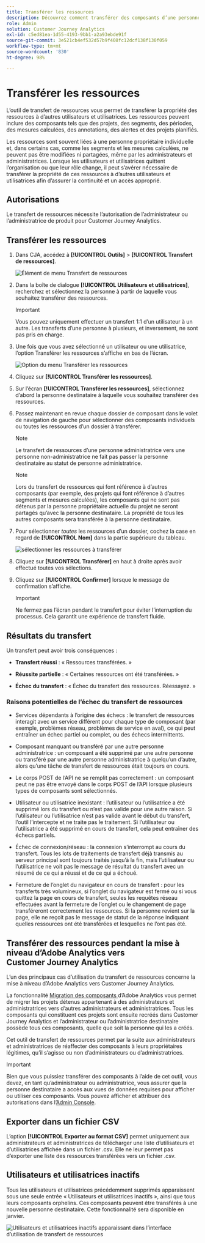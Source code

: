 ```yaml
---
title: Transférer les ressources
description: Découvrez comment transférer des composants d’une personne à l’autre.
role: Admin
solution: Customer Journey Analytics
exl-id: c5ed81ea-1d55-4193-9bb1-a2a93ebde91f
source-git-commit: 3e521cb4ef532d57b9f408fc12dcf138f130f059
workflow-type: tm+mt
source-wordcount: '830'
ht-degree: 98%

---
```


# Transférer les ressources

L’outil de transfert de ressources vous permet de transférer la propriété des ressources à d’autres utilisateurs et utilisatrices. Les ressources peuvent inclure des composants tels que des projets, des segments, des périodes, des mesures calculées, des annotations, des alertes et des projets planifiés.

Les ressources sont souvent liées à une personne propriétaire individuelle et, dans certains cas, comme les segments et les mesures calculées, ne peuvent pas être modifiées ni partagées, même par les administrateurs et administratrices. Lorsque les utilisateurs et utilisatrices quittent l’organisation ou que leur rôle change, il peut s’avérer nécessaire de transférer la propriété de ces ressources à d’autres utilisateurs et utilisatrices afin d’assurer la continuité et un accès approprié.

## Autorisations

Le transfert de ressources nécessite l’autorisation de l’administrateur ou l’administratrice de produit pour Customer Journey Analytics.

## Transférer les ressources

1. Dans CJA, accédez à **[!UICONTROL Outils]** > **[!UICONTROL Transfert de ressources]**.

   ![Élément de menu Transfert de ressources](/help/tools/asset-transfer/assets/asset-transfer.png)

1. Dans la boîte de dialogue **[!UICONTROL Utilisateurs et utilisatrices]**, recherchez et sélectionnez la personne à partir de laquelle vous souhaitez transférer des ressources.

   >[!IMPORTANT]
   >
   >Vous pouvez uniquement effectuer un transfert 1:1 d’un utilisateur à un autre. Les transferts d’une personne à plusieurs, et inversement, ne sont pas pris en charge.


1. Une fois que vous avez sélectionné un utilisateur ou une utilisatrice, l’option Transférer les ressources s’affiche en bas de l’écran.

   ![Option du menu Transférer les ressources](/help/tools/asset-transfer/assets/after-selection.png)

1. Cliquez sur **[!UICONTROL Transférer les ressources]**.

1. Sur l’écran **[!UICONTROL Transférer les ressources]**, sélectionnez d’abord la personne destinataire à laquelle vous souhaitez transférer des ressources.

1. Passez maintenant en revue chaque dossier de composant dans le volet de navigation de gauche pour sélectionner des composants individuels ou toutes les ressources d’un dossier à transférer.

   >[!NOTE]
   >
   >Le transfert de ressources d’une personne administratrice vers une personne non-administratrice ne fait pas passer la personne destinataire au statut de personne administratrice.


   >[!NOTE]
   >
   >    Lors du transfert de ressources qui font référence à d’autres composants (par exemple, des projets qui font référence à d’autres segments et mesures calculées), les composants qui ne sont pas détenus par la personne propriétaire actuelle du projet ne seront partagés qu’avec la personne destinataire. La propriété de tous les autres composants sera transférée à la personne destinataire.

1. Pour sélectionner _toutes_ les ressources d’un dossier, cochez la case en regard de **[!UICONTROL Nom]** dans la partie supérieure du tableau.

   ![sélectionner les ressources à transférer](/help/tools/asset-transfer/assets/select-assets.png)

1. Cliquez sur **[!UICONTROL Transférer]** en haut à droite après avoir effectué toutes vos sélections.

1. Cliquez sur **[!UICONTROL Confirmer]** lorsque le message de confirmation s’affiche.

   >[!IMPORTANT]
   >
   >Ne fermez pas l’écran pendant le transfert pour éviter l’interruption du processus.
   >Cela garantit une expérience de transfert fluide.

## Résultats du transfert

Un transfert peut avoir trois conséquences :

- **Transfert réussi** : « Ressources transférées. »

- **Réussite partielle** : « Certaines ressources ont été transférées. »

- **Échec du transfert** : « Échec du transfert des ressources. Réessayez. »

### Raisons potentielles de l’échec du transfert de ressources

- Services dépendants à l’origine des échecs : le transfert de ressources interagit avec un service différent pour chaque type de composant (par exemple, problèmes réseau, problèmes de service en aval), ce qui peut entraîner un échec partiel ou complet, ou des échecs intermittents.

- Composant manquant ou transféré par une autre personne administratrice : un composant a été supprimé par une autre personne ou transféré par une autre personne administratrice à quelqu’un d’autre, alors qu’une tâche de transfert de ressources était toujours en cours.

- Le corps POST de l’API ne se remplit pas correctement : un composant peut ne pas être envoyé dans le corps POST de l’API lorsque plusieurs types de composants sont sélectionnés.

- Utilisateur ou utilisatrice inexistant : l’utilisateur ou l’utilisatrice a été supprimé lors du transfert ou n’est pas valide pour une autre raison. Si l’utilisateur ou l’utilisatrice n’est pas valide avant le début du transfert, l’outil l’intercepte et ne traite pas le traitement. Si l’utilisateur ou l’utilisatrice a été supprimé en cours de transfert, cela peut entraîner des échecs partiels.

- Échec de connexion/réseau : la connexion s’interrompt au cours du transfert. Tous les lots de traitements de transfert déjà transmis au serveur principal sont toujours traités jusqu’à la fin, mais l’utilisateur ou l’utilisatrice ne voit pas le message de résultat du transfert avec un résumé de ce qui a réussi et de ce qui a échoué.

- Fermeture de l’onglet du navigateur en cours de transfert : pour les transferts très volumineux, si l’onglet du navigateur est fermé ou si vous quittez la page en cours de transfert, seules les requêtes réseau effectuées avant la fermeture de l’onglet ou le changement de page transféreront correctement les ressources. Si la personne revient sur la page, elle ne reçoit pas le message de statut de la réponse indiquant quelles ressources ont été transférées et lesquelles ne l’ont pas été.

## Transférer des ressources pendant la mise à niveau d’Adobe Analytics vers Customer Journey Analytics

L’un des principaux cas d’utilisation du transfert de ressources concerne la mise à niveau d’Adobe Analytics vers Customer Journey Analytics.

La fonctionnalité [Migration des composants ](https://experienceleague.adobe.com/fr/docs/analytics/admin/admin-tools/component-migration/component-migration) d’Adobe Analytics vous permet de migrer les projets détenus appartenant à des administrateurs et administratrices vers d’autres administrateurs et administratrices. Tous les composants qui constituent ces projets sont ensuite recréés dans Customer Journey Analytics et l’administrateur ou l’administratrice destinataire possède tous ces composants, quelle que soit la personne qui les a créés.

Cet outil de transfert de ressources permet par la suite aux administrateurs et administratrices de réaffecter des composants à leurs propriétaires légitimes, qu’il s’agisse ou non d’administrateurs ou d’administratrices.

>[!IMPORTANT]
>
>Bien que vous puissiez transférer des composants à l’aide de cet outil, vous devez, en tant qu’administrateur ou administratrice, vous assurer que la personne destinataire a accès aux vues de données requises pour afficher ou utiliser ces composants. Vous pouvez afficher et attribuer des autorisations dans l’[Admin Console](https://helpx.adobe.com/fr/enterprise/using/admin-console.html).

## Exporter dans un fichier CSV

L’option **[!UICONTROL Exporter au format CSV]** permet uniquement aux administrateurs et administratrices de télécharger une liste d’utilisateurs et d’utilisatrices affichée dans un fichier .csv. Elle ne leur permet pas d’exporter une liste des ressources transférées vers un fichier .csv.

## Utilisateurs et utilisatrices inactifs

Tous les utilisateurs et utilisatrices précédemment supprimés apparaissent sous une seule entrée « Utilisateurs et utilisatrices inactifs », ainsi que tous leurs composants orphelins. Ces composants peuvent être transférés à une nouvelle personne destinataire. Cette fonctionnalité sera disponible en janvier.

![Utilisateurs et utilisatrices inactifs apparaissant dans l’interface d’utilisation de transfert de ressources](assets/inactive-users.png)

